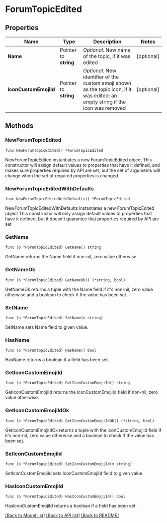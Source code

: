 # ForumTopicEdited

## Properties

Name | Type | Description | Notes
------------ | ------------- | ------------- | -------------
**Name** | Pointer to **string** | *Optional*. New name of the topic, if it was edited | [optional] 
**IconCustomEmojiId** | Pointer to **string** | *Optional*. New identifier of the custom emoji shown as the topic icon, if it was edited; an empty string if the icon was removed | [optional] 

## Methods

### NewForumTopicEdited

`func NewForumTopicEdited() *ForumTopicEdited`

NewForumTopicEdited instantiates a new ForumTopicEdited object
This constructor will assign default values to properties that have it defined,
and makes sure properties required by API are set, but the set of arguments
will change when the set of required properties is changed

### NewForumTopicEditedWithDefaults

`func NewForumTopicEditedWithDefaults() *ForumTopicEdited`

NewForumTopicEditedWithDefaults instantiates a new ForumTopicEdited object
This constructor will only assign default values to properties that have it defined,
but it doesn't guarantee that properties required by API are set

### GetName

`func (o *ForumTopicEdited) GetName() string`

GetName returns the Name field if non-nil, zero value otherwise.

### GetNameOk

`func (o *ForumTopicEdited) GetNameOk() (*string, bool)`

GetNameOk returns a tuple with the Name field if it's non-nil, zero value otherwise
and a boolean to check if the value has been set.

### SetName

`func (o *ForumTopicEdited) SetName(v string)`

SetName sets Name field to given value.

### HasName

`func (o *ForumTopicEdited) HasName() bool`

HasName returns a boolean if a field has been set.

### GetIconCustomEmojiId

`func (o *ForumTopicEdited) GetIconCustomEmojiId() string`

GetIconCustomEmojiId returns the IconCustomEmojiId field if non-nil, zero value otherwise.

### GetIconCustomEmojiIdOk

`func (o *ForumTopicEdited) GetIconCustomEmojiIdOk() (*string, bool)`

GetIconCustomEmojiIdOk returns a tuple with the IconCustomEmojiId field if it's non-nil, zero value otherwise
and a boolean to check if the value has been set.

### SetIconCustomEmojiId

`func (o *ForumTopicEdited) SetIconCustomEmojiId(v string)`

SetIconCustomEmojiId sets IconCustomEmojiId field to given value.

### HasIconCustomEmojiId

`func (o *ForumTopicEdited) HasIconCustomEmojiId() bool`

HasIconCustomEmojiId returns a boolean if a field has been set.


[[Back to Model list]](../README.md#documentation-for-models) [[Back to API list]](../README.md#documentation-for-api-endpoints) [[Back to README]](../README.md)


